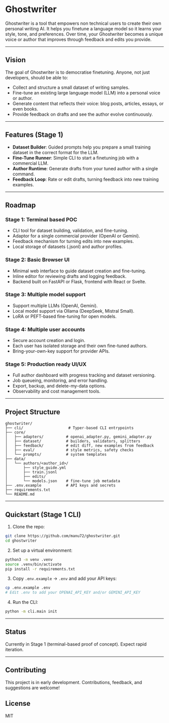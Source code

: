 # Ghostwriter

Ghostwriter is a tool that empowers non technical users to create their own personal writing AI.
It helps you finetune a language model so it learns your style, tone, and preferences.
Over time, your Ghostwriter becomes a unique voice or author that improves through feedback and edits you provide.

---

## Vision

The goal of Ghostwriter is to democratise finetuning. Anyone, not just developers, should be able to:

- Collect and structure a small dataset of writing samples.
- Fine-tune an existing large language model (LLM) into a personal voice or author.
- Generate content that reflects their voice: blog posts, articles, essays, or even books.
- Provide feedback on drafts and see the author evolve continuously.

---

## Features (Stage 1)

- **Dataset Builder**: Guided prompts help you prepare a small training dataset in the correct format for the LLM.
- **Fine-Tune Runner**: Simple CLI to start a finetuning job with a commercial LLM.
- **Author Runtime**: Generate drafts from your tuned author with a single command.
- **Feedback Loop**: Rate or edit drafts, turning feedback into new training examples.

---

## Roadmap

### Stage 1: Terminal based POC

- CLI tool for dataset building, validation, and fine-tuning.
- Adaptor for a single commercial provider (OpenAI or Gemini).
- Feedback mechanism for turning edits into new examples.
- Local storage of datasets (.jsonl) and author profiles.

### Stage 2: Basic Browser UI

- Minimal web interface to guide dataset creation and fine-tuning.
- Inline editor for reviewing drafts and logging feedback.
- Backend built on FastAPI or Flask, frontend with React or Svelte.

### Stage 3: Multiple model support

- Support multiple LLMs (OpenAI, Gemini).
- Local model support via Ollama (DeepSeek, Mistral Small).
- LoRA or PEFT-based fine-tuning for open models.

### Stage 4: Multiple user accounts

- Secure account creation and login.
- Each user has isolated storage and their own fine-tuned authors.
- Bring-your-own-key support for provider APIs.

### Stage 5: Production ready UI/UX

- Full author dashboard with progress tracking and dataset versioning.
- Job queueing, monitoring, and error handling.
- Export, backup, and delete-my-data options.
- Observability and cost management tools.

---

## Project Structure

```
ghostwriter/
├── cli/                    # Typer-based CLI entrypoints
├── core/
│   ├── adapters/          # openai_adapter.py, gemini_adapter.py
│   ├── dataset/           # builders, validators, splitters
│   ├── feedback/          # edit diff, new examples from feedback
│   ├── eval/              # style metrics, safety checks
│   └── prompts/           # system templates
├── data/
│   └── authors/<author_id>/
│       ├── style_guide.yml
│       ├── train.jsonl
│       ├── edits/
│       └── models.json    # fine-tune job metadata
├── .env.example           # API keys and secrets
├── requirements.txt
└── README.md
```

---

## Quickstart (Stage 1 CLI)

1. Clone the repo:

```bash
git clone https://github.com/manu72/ghostwriter.git
cd ghostwriter
```

2. Set up a virtual environment:

```bash
python3 -m venv .venv
source .venv/bin/activate
pip install -r requirements.txt
```

3. Copy `.env.example` → `.env` and add your API keys:

```bash
cp .env.example .env
# Edit .env to add your OPENAI_API_KEY and/or GEMINI_API_KEY
```

4. Run the CLI:

```bash
python -m cli.main init
```

---

## Status

Currently in Stage 1 (terminal-based proof of concept). Expect rapid iteration.

---

## Contributing

This project is in early development. Contributions, feedback, and suggestions are welcome!

## License

MIT
